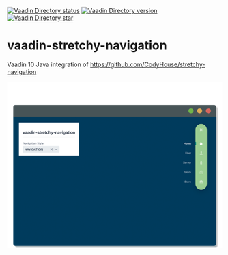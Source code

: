 [![Vaadin Directory status](http://img.shields.io/vaadin-directory/status/stretchy-navigation.svg)](https://vaadin.com/directory/component/stretchy-navigation)
[![Vaadin Directory version](http://img.shields.io/vaadin-directory/version/stretchy-navigation.svg)](https://vaadin.com/directory/component/stretchy-navigation)
[![Vaadin Directory star](http://img.shields.io/vaadin-directory/star/stretchy-navigation.svg)](https://vaadin.com/directory/component/stretchy-navigation)


# vaadin-stretchy-navigation

Vaadin 10 Java integration of https://github.com/CodyHouse/stretchy-navigation

![screenshot](assets/screenshot.png)
